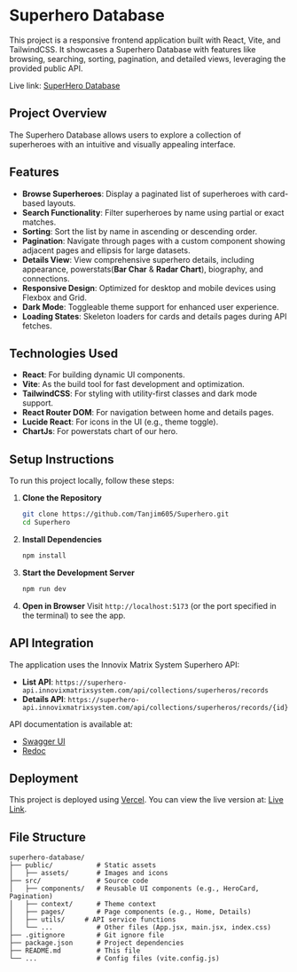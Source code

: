 # Superhero Database

This project is a responsive frontend application built with React, Vite, and TailwindCSS. It showcases a Superhero Database with features like browsing, searching, sorting, pagination, and detailed views, leveraging the provided public API.

Live link: [SuperHero Database](https://superhero-pearl.vercel.app/)

## Project Overview
 
The Superhero Database allows users to explore a collection of superheroes with an intuitive and visually appealing interface.

## Features

- **Browse Superheroes**: Display a paginated list of superheroes with card-based layouts.
- **Search Functionality**: Filter superheroes by name using partial or exact matches.
- **Sorting**: Sort the list by name in ascending or descending order.
- **Pagination**: Navigate through pages with a custom component showing adjacent pages and ellipsis for large datasets.
- **Details View**: View comprehensive superhero details, including appearance, powerstats(__Bar Char__ & __Radar Chart__), biography, and connections.
- **Responsive Design**: Optimized for desktop and mobile devices using Flexbox and Grid.
- **Dark Mode**: Toggleable theme support for enhanced user experience.
- **Loading States**: Skeleton loaders for cards and details pages during API fetches.

## Technologies Used

- **React**: For building dynamic UI components.
- **Vite**: As the build tool for fast development and optimization.
- **TailwindCSS**: For styling with utility-first classes and dark mode support.
- **React Router DOM**: For navigation between home and details pages.
- **Lucide React**: For icons in the UI (e.g., theme toggle).
- **ChartJs**: For powerstats chart of our hero.

## Setup Instructions

To run this project locally, follow these steps:

1. **Clone the Repository**
   ```bash
   git clone https://github.com/Tanjim605/Superhero.git
   cd Superhero
   ```

2. **Install Dependencies**
   ```bash
   npm install
   ```

3. **Start the Development Server**
   ```bash
   npm run dev
   ```

4. **Open in Browser**
   Visit `http://localhost:5173` (or the port specified in the terminal) to see the app.

## API Integration

The application uses the Innovix Matrix System Superhero API:
- **List API**: `https://superhero-api.innovixmatrixsystem.com/api/collections/superheros/records`
- **Details API**: `https://superhero-api.innovixmatrixsystem.com/api/collections/superheros/records/{id}`

API documentation is available at:
- [Swagger UI](https://superhero-api.innovixmatrixsystem.com/api-docs)
- [Redoc](https://superhero-api.innovixmatrixsystem.com/api-docs/redoc)

## Deployment

This project is deployed using [Vercel](https://vercel.com/). You can view the live version at: [Live Link](https://superhero-pearl.vercel.app/).

## File Structure

```
superhero-database/
├── public/           # Static assets
│   ├── assets/       # Images and icons
├── src/              # Source code
│   ├── components/   # Reusable UI components (e.g., HeroCard, Pagination)
│   ├── context/      # Theme context
│   ├── pages/        # Page components (e.g., Home, Details)
│   ├── utils/     # API service functions
│   └── ...           # Other files (App.jsx, main.jsx, index.css)
├── .gitignore        # Git ignore file
├── package.json      # Project dependencies
├── README.md         # This file
└── ...               # Config files (vite.config.js)
```